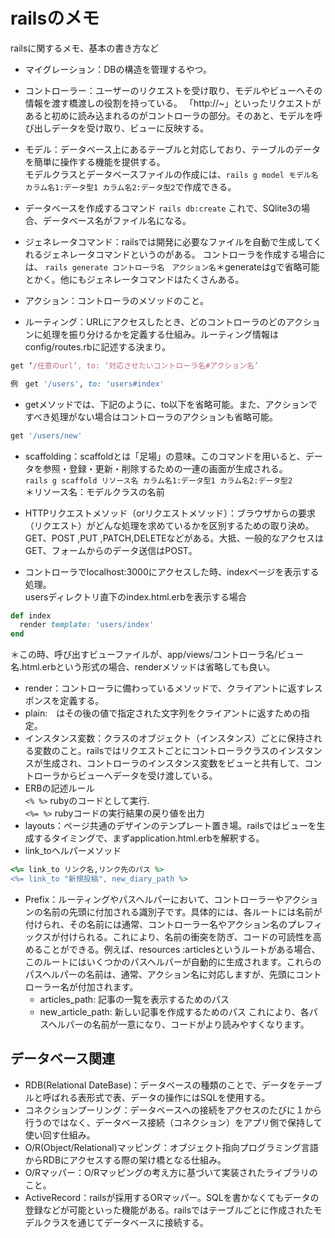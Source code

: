 # railsのメモ
railsに関するメモ、基本の書き方など

* マイグレーション：DBの構造を管理するやつ。

* コントローラー：ユーザーのリクエストを受け取り、モデルやビューヘその情報を渡す橋渡しの役割を持っている。
「http://~」といったリクエストがあると初めに読み込まれるのがコントローラの部分。そのあと、モデルを呼び出しデータを受け取り、ビューに反映する。

* モデル：データベース上にあるテーブルと対応しており、テーブルのデータを簡単に操作する機能を提供する。  
モデルクラスとデータベースファイルの作成には、`rails g model モデル名 カラム名1:データ型1 カラム名2:データ型2`で作成できる。

* データベースを作成するコマンド
`rails db:create` これで、SQlite3の場合、データベース名がファイル名になる。

* ジェネレータコマンド：railsでは開発に必要なファイルを自動で生成してくれるジェネレータコマンドというのがある。
コントローラを作成する場合には、
`rails generate コントローラ名　アクション名`＊generateはgで省略可能とかく。他にもジェネレータコマンドはたくさんある。

* アクション：コントローラのメソッドのこと。
* ルーティング：URLにアクセスしたとき、どのコントローラのどのアクションに処理を振り分けるかを定義する仕組み。ルーティング情報はconfig/routes.rbに記述する決まり。  
```config/routes.rb
get ‘/任意のurl’, to: ‘対応させたいコントローラ名#アクション名’
```  
```config/routes.rb
例　get '/users', to: 'users#index'
```
* getメソッドでは、下記のように、to以下を省略可能。また、アクションですべき処理がない場合はコントローラのアクションも省略可能。
```config/routes.rb
get '/users/new'
```

* scaffolding：scaffoldとは「足場」の意味。このコマンドを用いると、データを参照・登録・更新・削除するための一連の画面が生成される。  
`rails g scaffold リソース名 カラム名1:データ型1 カラム名2:データ型2`  
＊リソース名：モデルクラスの名前

* HTTPリクエストメソッド（orリクエストメソッド）：ブラウザからの要求（リクエスト）がどんな処理を求めているかを区別するための取り決め。GET、POST ,PUT ,PATCH,DELETEなどがある。大抵、一般的なアクセスはGET、フォームからのデータ送信はPOST。

* コントローラでlocalhost:3000にアクセスした時、indexページを表示する処理。  
usersディレクトリ直下のindex.html.erbを表示する場合
```users_controller.rb
def index
  render template: 'users/index'
end
```
＊この時、呼び出すビューファイルが、app/views/コントローラ名/ビュー名.html.erbという形式の場合、renderメソッドは省略しても良い。

* render：コントローラに備わっているメソッドで、クライアントに返すレスポンスを定義する。
* plain:　はその後の値で指定された文字列をクライアントに返すための指定。
* インスタンス変数：クラスのオブジェクト（インスタンス）ごとに保持される変数のこと。railsではリクエストごとにコントローラクラスのインスタンスが生成され、コントローラのインスタンス変数をビューと共有して、コントローラからビューへデータを受け渡している。
* ERBの記述ルール  
`<% %>` rubyのコードとして実行.  
`<%= %>` rubyコードの実行結果の戻り値を出力
* layouts：ページ共通のデザインのテンプレート置き場。railsではビューを生成するタイミングで、まずapplication.html.erbを解釈する。
* link_toヘルパーメソッド
```index.html.rb
<%= link_to リンク名,リンク先のパス %>
<%= link_to "新規投稿", new_diary_path %>
```

* Prefix：ルーティングやパスヘルパーにおいて、コントローラーやアクションの名前の先頭に付加される識別子です。具体的には、各ルートには名前が付けられ、その名前には通常、コントローラー名やアクション名のプレフィックスが付けられる。これにより、名前の衝突を防ぎ、コードの可読性を高めることができる。例えば、resources :articlesというルートがある場合、このルートにはいくつかのパスヘルパーが自動的に生成されます。これらのパスヘルパーの名前は、通常、アクション名に対応しますが、先頭にコントローラー名が付加されます。
  - articles_path: 記事の一覧を表示するためのパス
  - new_article_path: 新しい記事を作成するためのパス
これにより、各パスヘルパーの名前が一意になり、コードがより読みやすくなります。

## データベース関連
* RDB(Relational DateBase)：データベースの種類のことで、データをテーブルと呼ばれる表形式で表、データの操作にはSQLを使用する。
* コネクションプーリング：データベースへの接続をアクセスのたびに１から行うのではなく、データベース接続（コネクション）をアプリ側で保持して使い回す仕組み。
* O/R(Object/Relational)マッピング：オブジェクト指向プログラミング言語からRDBにアクセスする際の架け橋となる仕組み。
* O/Rマッパー：O/Rマッピングの考え方に基づいて実装されたライブラリのこと。
* ActiveRecord：railsが採用するORマッパー。SQLを書かなくてもデータの登録などが可能といった機能がある。railsではテーブルごとに作成されたモデルクラスを通じてデータベースに接続する。
